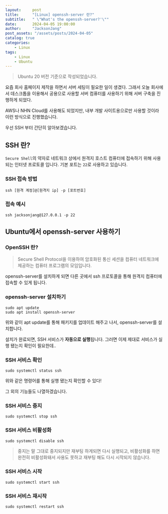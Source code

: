 ```yaml
---
layout:     post
title:      "[Linux] openssh-server 란?"
subtitle:   " \"What's the openssh-server?'\""
date:       2024-04-05 19:00:00
author:     "JacksonJang"
post_assets: "/assets/posts/2024-04-05"
catalog: true
categories:
    - Linux
tags:
    - Linux
    - Ubuntu
---
```

> Ubuntu 20 버전 기준으로 작성되었습니다.

요즘 회사 홈페이지 제작을 하면서 서버 세팅이 필요한 일이 생겼다. 그래서 오늘 회사에서 데스크톱을 이용해서 공용으로 사용할 서버 컴퓨터를 사용하기 위해 서버 구축을 진행하게 되었다. 

AWS나 NHN Cloud를 사용해도 되었지만, 내부 개발 사이트용으로만 사용할 것이라 이런 방식으로 진행했습니다.

우선 SSH 부터 간단히 알아보겠습니다.

## SSH 란?
`Secure Shell`의 약자로 네트워크 상에서 원격지 호스트 컴퓨터에 접속하기 위해 사용되는 인터넷 프로토콜 입니다. 기본 포트는 `22`로 사용하고 있습니다.

### SSH 접속 방법
```shell
ssh [원격 계정]@[원격지 ip] -p [포트번호]
```

### 접속 예시
```shell
ssh jacksonjang@127.0.0.1 -p 22
```

## Ubuntu에서 openssh-server 사용하기

### OpenSSH 란?
> Secure Shell Protocol을 이용하여 암호화된 통신 세션을 컴퓨터 네트워크에 제공하는 컴퓨터 프로그램의 모임입니다.

openssh-server를 설치하게 되면 다른 곳에서 ssh 프로토콜을 통해 원격지 컴퓨터에 접속할 수 있게 됩니다.

### openssh-server 설치하기
```shell
sudo apt update
sudo apt install openssh-server
```

위와 같이 apt update를 통해 패키지를 업데이트 해주고 나서, openssh-server를 설치합니다.

설치가 완료되면, SSH 서비스가 **자동으로 실행**됩니다.
그러면 이제 제대로 서비스가 실행 됐는지 확인이 필요한데..

### SSH 서비스 확인
```shell
sudo systemctl status ssh
```

위와 같은 명령어를 통해 실행 됐는지 확인할 수 있다!

그 외의 기능들도 나열하겠습니다.

### SSH 서비스 중지
```shell
sudo systemctl stop ssh
```

### SSH 서비스 비활성화
```shell
sudo systemctl disable ssh
```

> 중지는 말 그대로 중지되지만 재부팅 하게되면 다시 실행되고, 비활성화를 하면 완전히 비활성화돼서 사용도 못하고 재부팅 해도 다시 시작되지 않습니다.

### SSH 서비스 시작
```shell
sudo systemctl start ssh
```

### SSH 서비스 재시작
```shell
sudo systemctl restart ssh
```

